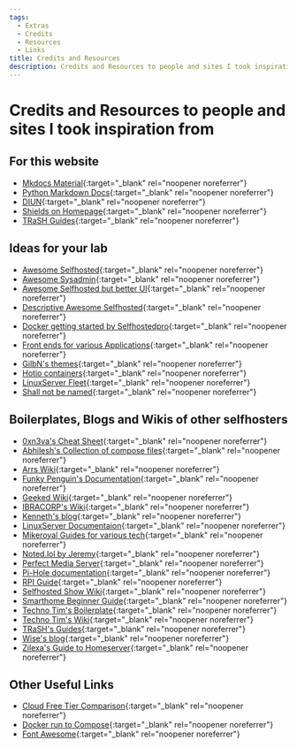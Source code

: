 ```yaml
---
tags:
  - Extras
  - Credits
  - Resources
  - Links
title: Credits and Resources
description: Credits and Resources to people and sites I took inspiration from
---
```

# Credits and Resources to people and sites I took inspiration from

## For this website
- [Mkdocs Material](https://squidfunk.github.io/mkdocs-material/ "Mkdocs with material theme"){:target="_blank" rel="noopener noreferrer"}
- [Python Markdown Docs](https://facelessuser.github.io/pymdown-extensions/ "Documentation for python md extensions"){:target="_blank" rel="noopener noreferrer"}
- [DIUN](https://crazymax.dev/diun/ "For color scheme"){:target="_blank" rel="noopener noreferrer"}
- [Shields on Homepage](https://shields.io/ "Shields for basic info"){:target="_blank" rel="noopener noreferrer"}
- [TRaSH Guides](https://trash-guides.info/ "For admonitions"){:target="_blank" rel="noopener noreferrer"}

## Ideas for your lab
- [Awesome Selfhosted](https://github.com/awesome-selfhosted/awesome-selfhosted "Awesome Selfhosted"){:target="_blank" rel="noopener noreferrer"}
- [Awesome Sysadmin](https://github.com/awesome-foss/awesome-sysadmin "Awesome Sysadmin"){:target="_blank" rel="noopener noreferrer"}
- [Awesome Selfhosted but better UI](https://awweso.me/ "Awesome Selfhosted but better UI"){:target="_blank" rel="noopener noreferrer"}
- [Descriptive Awesome Selfhosted](https://github.com/mikeroyal/Self-Hosting-Guide "Descriptive Awesome Selfhosted"){:target="_blank" rel="noopener noreferrer"}
- [Docker getting started by Selfhostedpro](https://github.com/SelfhostedPro/awesome-docker "Docker getting started by Selfhostedpro"){:target="_blank" rel="noopener noreferrer"}
- [Front ends for various Applications](https://github.com/mendel5/alternative-front-ends "Front ends for various Applications"){:target="_blank" rel="noopener noreferrer"}
- [GilbN's themes](https://github.com/GilbN/theme.park "GilbN's themes"){:target="_blank" rel="noopener noreferrer"}
- [Hotio containers](https://hotio.dev/containers/apprise/ "Hotio containers"){:target="_blank" rel="noopener noreferrer"}
- [LinuxServer Fleet](https://fleet.linuxserver.io/ "LinuxServer Fleet"){:target="_blank" rel="noopener noreferrer"}
- [Shall not be named](https://github.com/Igglybuff/awesome-piracy "Don't go there"){:target="_blank" rel="noopener noreferrer"}

## Boilerplates, Blogs and Wikis of other selfhosters
- [0xn3va's Cheat Sheet](https://0xn3va.gitbook.io/cheat-sheets/ "Great Knowledgebase"){:target="_blank" rel="noopener noreferrer"}
- [Abhilesh's Collection of compose files](https://github.com/abhilesh/self-hosted_docker_setups "Abhilesh's Collection of compose files"){:target="_blank" rel="noopener noreferrer"}
- [Arrs Wiki](https://wiki.servarr.com/ "Arrs Wiki"){:target="_blank" rel="noopener noreferrer"}
- [Funky Penguin's Documentation](https://geek-cookbook.funkypenguin.co.nz/ "Good For Clustering"){:target="_blank" rel="noopener noreferrer"}
- [Geeked Wiki](https://thehomelab.wiki/ "Wiki by Geeked"){:target="_blank" rel="noopener noreferrer"}
- [IBRACORP's Wiki](https://docs.ibracorp.io/ibracorp/ "IBRACORP's Wiki"){:target="_blank" rel="noopener noreferrer"}
- [Kenneth's blog](https://blog.thelifeofkenneth.com/ "Kenneth's blog"){:target="_blank" rel="noopener noreferrer"}
- [LinuxServer Documentaion](https://docs.linuxserver.io/ "LinuxServer.io Documentaion"){:target="_blank" rel="noopener noreferrer"}
- [Mikeroyal Guides for various tech](https://mikeroyal.github.io/ "Mikeroyal Guides for various tech"){:target="_blank" rel="noopener noreferrer"}
- [Noted.lol by Jeremy](https://noted.lol/ "Noted.lol by Jeremy"){:target="_blank" rel="noopener noreferrer"}
- [Perfect Media Server](https://perfectmediaserver.com/index.html "Perfect Media Server"){:target="_blank" rel="noopener noreferrer"}
- [Pi-Hole documentation](https://docs.pi-hole.net/ "Pi-Hole Docs"){:target="_blank" rel="noopener noreferrer"}
- [RPI Guide](https://github.com/mikeroyal/Raspberry-Pi-Guide "RPI Guide"){:target="_blank" rel="noopener noreferrer"}
- [Selfhosted Show Wiki](https://wiki.selfhosted.show/ "Selfhosted Show Wiki"){:target="_blank" rel="noopener noreferrer"}
- [Smarthome Beginner Guide](https://www.smarthomebeginner.com/traefik-2-docker-tutorial/ "Smarthome Beginner Guide"){:target="_blank" rel="noopener noreferrer"}
- [Techno Tim's Boilerplate](https://github.com/techno-tim/launchpad "Techno Tim's boilerplate"){:target="_blank" rel="noopener noreferrer"}
- [Techno Tim's Wiki](https://docs.technotim.live/ "Techno Tim's Wiki"){:target="_blank" rel="noopener noreferrer"}
- [TRaSH's Guides](https://trash-guides.info/ "TRaSH's Guides"){:target="_blank" rel="noopener noreferrer"}
- [Wise's blog](https://wise.wtf/ "Wise's blog"){:target="_blank" rel="noopener noreferrer"}
- [Zilexa's Guide to Homeserver](https://github.com/zilexa/Homeserver "Zilexa's Guide to Homeserver"){:target="_blank" rel="noopener noreferrer"}

## Other Useful Links
- [Cloud Free Tier Comparison](https://github.com/cloudcommunity/Cloud-Free-Tier-Comparison "Cloud Free Tier Comparison"){:target="_blank" rel="noopener noreferrer"}
- [Docker run to Compose](https://www.composerize.com/ "Docker run to Compose"){:target="_blank" rel="noopener noreferrer"}
- [Font Awesome](https://fontawesome.com/v5/search "Font Awesome"){:target="_blank" rel="noopener noreferrer"}
